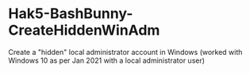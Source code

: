# Hak5-BashBunny-CreateHiddenWinAdm

Create a "hidden" local administrator account in Windows (worked with Windows 10 as per Jan 2021 with a local administrator user)

